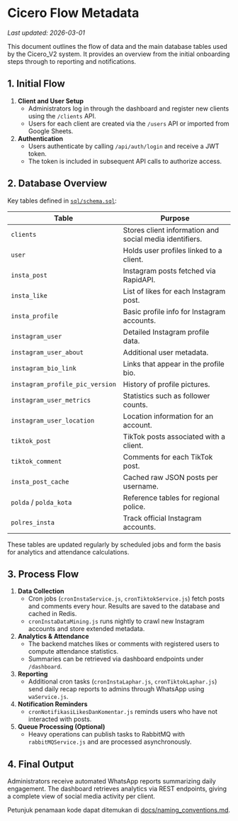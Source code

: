 # Cicero Flow Metadata
*Last updated: 2026-03-01*

This document outlines the flow of data and the main database tables used by the Cicero_V2 system. It provides an overview from the initial onboarding steps through to reporting and notifications.

## 1. Initial Flow

1. **Client and User Setup**
   - Administrators log in through the dashboard and register new clients using the `/clients` API.
   - Users for each client are created via the `/users` API or imported from Google Sheets.
2. **Authentication**
   - Users authenticate by calling `/api/auth/login` and receive a JWT token.
   - The token is included in subsequent API calls to authorize access.

## 2. Database Overview

Key tables defined in [`sql/schema.sql`](../sql/schema.sql):

| Table              | Purpose                                   |
|--------------------|-------------------------------------------|
| `clients`          | Stores client information and social media identifiers. |
| `user`             | Holds user profiles linked to a client.   |
| `insta_post`                | Instagram posts fetched via RapidAPI.     |
| `insta_like`                | List of likes for each Instagram post.    |
| `insta_profile`             | Basic profile info for Instagram accounts. |
| `instagram_user`            | Detailed Instagram profile data.          |
| `instagram_user_about`      | Additional user metadata.                 |
| `instagram_bio_link`        | Links that appear in the profile bio.     |
| `instagram_profile_pic_version` | History of profile pictures.           |
| `instagram_user_metrics`    | Statistics such as follower counts.       |
| `instagram_user_location`   | Location information for an account.      |
| `tiktok_post`               | TikTok posts associated with a client.    |
| `tiktok_comment`            | Comments for each TikTok post.            |
| `insta_post_cache`          | Cached raw JSON posts per username.       |
| `polda` / `polda_kota`      | Reference tables for regional police.     |
| `polres_insta`              | Track official Instagram accounts.        |

These tables are updated regularly by scheduled jobs and form the basis for analytics and attendance calculations.

## 3. Process Flow

1. **Data Collection**
   - Cron jobs (`cronInstaService.js`, `cronTiktokService.js`) fetch posts and comments every hour. Results are saved to the database and cached in Redis.
   - `cronInstaDataMining.js` runs nightly to crawl new Instagram accounts and store extended metadata.
2. **Analytics & Attendance**
   - The backend matches likes or comments with registered users to compute attendance statistics.
   - Summaries can be retrieved via dashboard endpoints under `/dashboard`.
3. **Reporting**
   - Additional cron tasks (`cronInstaLaphar.js`, `cronTiktokLaphar.js`) send daily recap reports to admins through WhatsApp using `waService.js`.
4. **Notification Reminders**
   - `cronNotifikasiLikesDanKomentar.js` reminds users who have not interacted with posts.
5. **Queue Processing (Optional)**
   - Heavy operations can publish tasks to RabbitMQ with `rabbitMQService.js` and are processed asynchronously.

## 4. Final Output

Administrators receive automated WhatsApp reports summarizing daily engagement. The dashboard retrieves analytics via REST endpoints, giving a complete view of social media activity per client.


Petunjuk penamaan kode dapat ditemukan di [docs/naming_conventions.md](naming_conventions.md).
